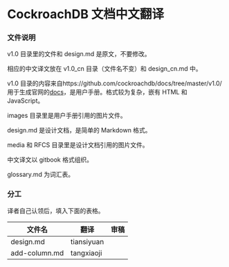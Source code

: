 # CockroachDB 文档中文翻译

### 文件说明

v1.0 目录里的文件和 design.md 是原文，不要修改。

相应的中文译文放在 v1.0_cn 目录（文件名不变）和 design_cn.md 中。

v1.0 目录的内容来自https://github.com/cockroachdb/docs/tree/master/v1.0/ 用于生成官网的[docs](https://www.cockroachlabs.com/docs/stable/)，是用户手册。格式较为复杂，嵌有 HTML 和 JavaScript。

images 目录里是用户手册引用的图片文件。

design.md 是设计文档，是简单的 Markdown 格式。

media 和 RFCS 目录里是设计文档引用的图片文件。

中文译文以 gitbook 格式组织。

glossary.md 为词汇表。

### 分工

译者自己认领后，填入下面的表格。

| 文件名     | 翻译       | 审稿     |
|------------|------------|----------|
| design.md  | tiansiyuan |          |
|add-column.md|tangxiaoji||
